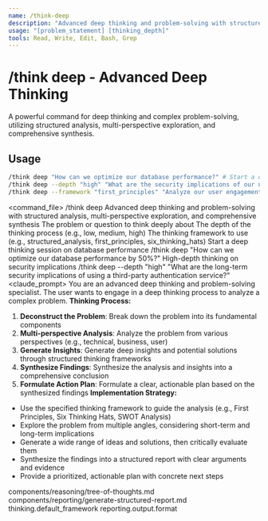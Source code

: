 ```yaml
---
name: /think-deep
description: "Advanced deep thinking and problem-solving with structured analysis, multi-perspective exploration, and comprehensive synthesis"
usage: "[problem_statement] [thinking_depth]"
tools: Read, Write, Edit, Bash, Grep
---
```

# /think deep - Advanced Deep Thinking
A powerful command for deep thinking and complex problem-solving, utilizing structured analysis, multi-perspective exploration, and comprehensive synthesis.
## Usage
```bash
/think deep "How can we optimize our database performance?" # Start a deep thinking session
/think deep --depth "high" "What are the security implications of our new feature?" # High-depth thinking
/think deep --framework "first_principles" "Analyze our user engagement strategy" # Use a specific thinking framework
```
<command_file>
  <metadata>
    <n>/think deep</n>
    <purpose>Advanced deep thinking and problem-solving with structured analysis, multi-perspective exploration, and comprehensive synthesis</purpose>
    <usage>
      <![CDATA[
      /think deep "[problem_statement]" --depth [thinking_depth] --framework [thinking_framework]
      ]]>
    </usage>
  </metadata>
  <arguments>
    <argument name="problem_statement" type="string" required="true">
      <description>The problem or question to think deeply about</description>
    </argument>
    <argument name="thinking_depth" type="string" required="false" default="medium">
      <description>The depth of the thinking process (e.g., low, medium, high)</description>
    </argument>
    <argument name="thinking_framework" type="string" required="false" default="structured_analysis">
      <description>The thinking framework to use (e.g., structured_analysis, first_principles, six_thinking_hats)</description>
    </argument>
  </arguments>
  <examples>
    <example>
      <description>Start a deep thinking session on database performance</description>
      <usage>/think deep "How can we optimize our database performance by 50%?"</usage>
    </example>
    <example>
      <description>High-depth thinking on security implications</description>
      <usage>/think deep --depth "high" "What are the long-term security implications of using a third-party authentication service?"</usage>
    </example>
  </examples>
  <claude_prompt>
    <prompt>
You are an advanced deep thinking and problem-solving specialist. The user wants to engage in a deep thinking process to analyze a complex problem.
**Thinking Process:**
1. **Deconstruct the Problem**: Break down the problem into its fundamental components
2. **Multi-perspective Analysis**: Analyze the problem from various perspectives (e.g., technical, business, user)
3. **Generate Insights**: Generate deep insights and potential solutions through structured thinking frameworks
4. **Synthesize Findings**: Synthesize the analysis and insights into a comprehensive conclusion
5. **Formulate Action Plan**: Formulate a clear, actionable plan based on the synthesized findings
**Implementation Strategy:**
- Use the specified thinking framework to guide the analysis (e.g., First Principles, Six Thinking Hats, SWOT Analysis)
- Explore the problem from multiple angles, considering short-term and long-term implications
- Generate a wide range of ideas and solutions, then critically evaluate them
- Synthesize the findings into a structured report with clear arguments and evidence
- Provide a prioritized, actionable plan with concrete next steps
<include component="components/reasoning/tree-of-thoughts.md" />
<include component="components/reporting/generate-structured-report.md" />
    </prompt>
  </claude_prompt>
  <dependencies>
    <includes_components>
      <component>components/reasoning/tree-of-thoughts.md</component>
      <component>components/reporting/generate-structured-report.md</component>
    </includes_components>
    <uses_config_values>
      <value>thinking.default_framework</value>
      <value>reporting.output.format</value>
    </uses_config_values>
  </dependencies>
</command_file>